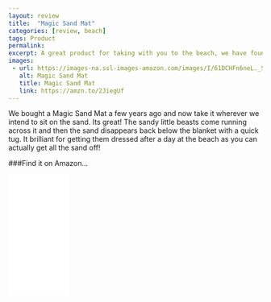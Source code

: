 ```yaml
---
layout: review
title:  "Magic Sand Mat"
categories: [review, beach]
tags: Product
permalink: 
excerpt: A great product for taking with you to the beach, we have found it's really handy with our sandy-footed monkeys.
images:
 - url: https://images-na.ssl-images-amazon.com/images/I/61DCHFn6neL._SL1010_.jpg
   alt: Magic Sand Mat
   title: Magic Sand Mat
   link: https://amzn.to/2JiegUf
---
```



We bought a Magic Sand Mat a few years ago and now take it wherever we intend to sit on the sand.  Its great! The sandy little beasts come running across it and then the sand disappears back below the blanket with a quick tug.  It brilliant for getting them dressed after a day at the beach as you can actually get all the sand off!

###Find it on Amazon...

<iframe style="width:120px;height:240px;" marginwidth="0" marginheight="0" scrolling="no" frameborder="0" src="//ws-eu.amazon-adsystem.com/widgets/q?ServiceVersion=20070822&OneJS=1&Operation=GetAdHtml&MarketPlace=GB&source=ac&ref=qf_sp_asin_til&ad_type=product_link&tracking_id=justaddapicni-21&marketplace=amazon&region=GB&placement=B07DC3PLVZ&asins=B07DC3PLVZ&linkId=def5bb403332ca91e21ad8dc3b72814e&show_border=false&link_opens_in_new_window=true&price_color=333333&title_color=0066c0&bg_color=ffffff">
</iframe>